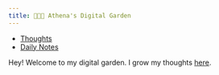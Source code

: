 ```yaml
---
title: 👩🏻‍🌾 Athena's Digital Garden 
---
```


- [Thoughts](/thoughts)
- [Daily Notes](/notes)

Hey! Welcome to my digital garden. I grow my thoughts [here](/thoughts).
